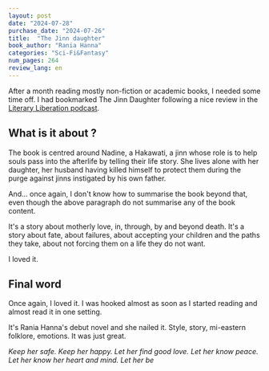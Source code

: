 ```yaml
---
layout: post
date: "2024-07-28"
purchase_date: "2024-07-26"
title:  "The Jinn daughter"
book_author: "Rania Hanna"
categories: "Sci-Fi&Fantasy"
num_pages: 264
review_lang: en
---
```


After a month reading mostly non-fiction or academic books, I needed some time off. I had bookmarked The Jinn Daughter following a nice review in the [Literary Liberation podcast](https://podcastaddict.com/literary-liberation/episode/176260084).

## What is it about ?

The book is centred around Nadine, a Hakawati, a jinn whose role is to help souls pass into the afterlife by telling their life story. She lives alone with her daughter, her husband having killed himself to protect them during the purge against jinns instigated by his own father.

And... once again, I don't know how to summarise the book beyond that, even though the above paragraph do not summarise any of the book content.

It's a story about motherly love, in, through, by and beyond death. It's a story about fate, about failures, about accepting your children and the paths they take, about not forcing them on a life they do not want.

I loved it.

## Final word

Once again, I loved it. I was hooked almost as soon as I started reading and almost read it in one setting.

It's Rania Hanna's debut novel and she nailed it. Style, story, mi-eastern folklore, emotions. It was just great.

*Keep her safe.
Keep her happy.
Let her find good love.
Let her know peace.
Let her know her heart and mind.
Let her be*